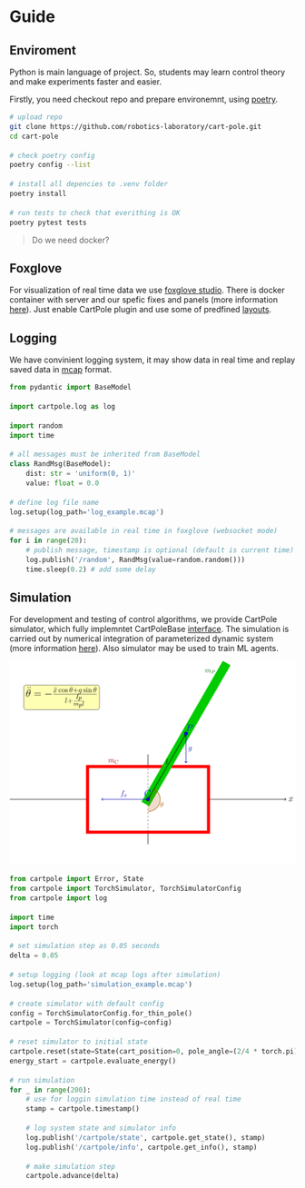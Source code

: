 # Guide

## Enviroment
Python is main language of project. So, students may learn control theory and make experiments faster and easier.

Firstly, you need checkout repo and prepare environemnt, using [poetry](https://python-poetry.org/docs).

```bash
# upload repo
git clone https://github.com/robotics-laboratory/cart-pole.git
cd cart-pole

# check poetry config
poetry config --list 

# install all depencies to .venv folder
poetry install

# run tests to check that everithing is OK
poetry pytest tests

```

> Do we need docker?

## Foxglove
For visualization of real time data we use [foxglove studio](https://foxglove.dev/). There is docker container with server and our spefic fixes and panels (more information [here](https://github.com/robotics-laboratory/foxglove)). Just enable СartPole plugin and use some of predfined [layouts](layouts/).

## Logging
We have convinient logging system, it may show data in real time and replay saved data in [mcap](https://mcap.dev/) format.

```python
from pydantic import BaseModel

import cartpole.log as log

import random
import time

# all messages must be inherited from BaseModel
class RandMsg(BaseModel):
    dist: str = 'uniform(0, 1)'
    value: float = 0.0

# define log file name
log.setup(log_path='log_example.mcap')

# messages are available in real time in foxglove (websocket mode)
for i in range(20):
    # publish message, timestamp is optional (default is current time)
    log.publish('/random', RandMsg(value=random.random()))
    time.sleep(0.2) # add some delay
```

## Simulation
For development and testing of control algorithms, we provide CartPole simulator, which fully implemntet CartPoleBase [interface](/cartpole/common/interface.py). The simulation is carried out by numerical integration of parameterized dynamic system (more information [here](/docs/cart_pole.pdf)). Also simulator may be used to train ML agents.

![CartPole](/docs/svg/classic_cart_pole.svg)

```python
from cartpole import Error, State
from cartpole import TorchSimulator, TorchSimulatorConfig
from cartpole import log

import time
import torch

# set simulation step as 0.05 seconds
delta = 0.05

# setup logging (look at mcap logs after simulation)
log.setup(log_path='simulation_example.mcap')

# create simulator with default config
config = TorchSimulatorConfig.for_thin_pole()
cartpole = TorchSimulator(config=config)

# reset simulator to initial state
cartpole.reset(state=State(cart_position=0, pole_angle=(2/4 * torch.pi)))
energy_start = cartpole.evaluate_energy()

# run simulation
for _ in range(200):
    # use for loggin simulation time instead of real time
    stamp = cartpole.timestamp()

    # log system state and simulator info
    log.publish('/cartpole/state', cartpole.get_state(), stamp)
    log.publish('/cartpole/info', cartpole.get_info(), stamp)

    # make simulation step
    cartpole.advance(delta)
```